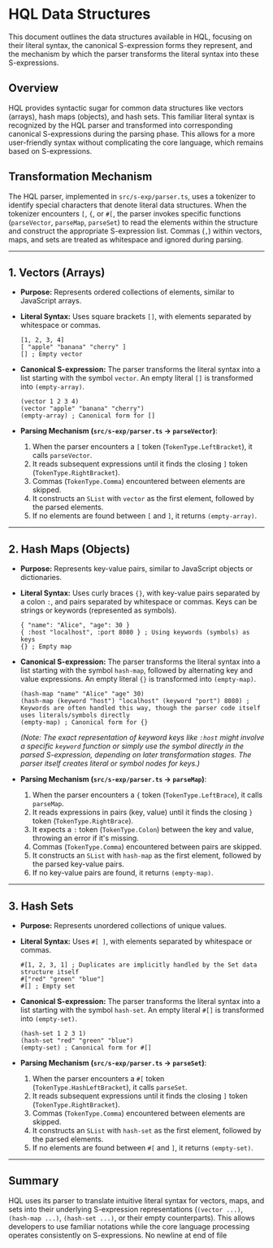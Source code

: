 # HQL Data Structures

This document outlines the data structures available in HQL, focusing on their literal syntax, the canonical S-expression forms they represent, and the mechanism by which the parser transforms the literal syntax into these S-expressions.

## Overview

HQL provides syntactic sugar for common data structures like vectors (arrays), hash maps (objects), and hash sets. This familiar literal syntax is recognized by the HQL parser and transformed into corresponding canonical S-expressions during the parsing phase. This allows for a more user-friendly syntax without complicating the core language, which remains based on S-expressions.

## Transformation Mechanism

The HQL parser, implemented in `src/s-exp/parser.ts`, uses a tokenizer to identify special characters that denote literal data structures. When the tokenizer encounters `[`, `{`, or `#[`, the parser invokes specific functions (`parseVector`, `parseMap`, `parseSet`) to read the elements within the structure and construct the appropriate S-expression list. Commas (`,`) within vectors, maps, and sets are treated as whitespace and ignored during parsing.

---

## 1. Vectors (Arrays)

* **Purpose:** Represents ordered collections of elements, similar to JavaScript arrays.

* **Literal Syntax:** Uses square brackets `[]`, with elements separated by whitespace or commas.
    ```hql
    [1, 2, 3, 4]
    [ "apple" "banana" "cherry" ]
    [] ; Empty vector
    ```

* **Canonical S-expression:** The parser transforms the literal syntax into a list starting with the symbol `vector`. An empty literal `[]` is transformed into `(empty-array)`.
    ```hql
    (vector 1 2 3 4)
    (vector "apple" "banana" "cherry")
    (empty-array) ; Canonical form for []
    ```

* **Parsing Mechanism (`src/s-exp/parser.ts` -> `parseVector`)**:
    1.  When the parser encounters a `[` token (`TokenType.LeftBracket`), it calls `parseVector`.
    2.  It reads subsequent expressions until it finds the closing `]` token (`TokenType.RightBracket`).
    3.  Commas (`TokenType.Comma`) encountered between elements are skipped.
    4.  It constructs an `SList` with `vector` as the first element, followed by the parsed elements.
    5.  If no elements are found between `[` and `]`, it returns `(empty-array)`.

---

## 2. Hash Maps (Objects)

* **Purpose:** Represents key-value pairs, similar to JavaScript objects or dictionaries.

* **Literal Syntax:** Uses curly braces `{}`, with key-value pairs separated by a colon `:`, and pairs separated by whitespace or commas. Keys can be strings or keywords (represented as symbols).
    ```hql
    { "name": "Alice", "age": 30 }
    { :host "localhost", :port 8080 } ; Using keywords (symbols) as keys
    {} ; Empty map
    ```

* **Canonical S-expression:** The parser transforms the literal syntax into a list starting with the symbol `hash-map`, followed by alternating key and value expressions. An empty literal `{}` is transformed into `(empty-map)`.
    ```hql
    (hash-map "name" "Alice" "age" 30)
    (hash-map (keyword "host") "localhost" (keyword "port") 8080) ; Keywords are often handled this way, though the parser code itself uses literals/symbols directly
    (empty-map) ; Canonical form for {}
    ```
    *(Note: The exact representation of keyword keys like `:host` might involve a specific `keyword` function or simply use the symbol directly in the parsed S-expression, depending on later transformation stages. The parser itself creates literal or symbol nodes for keys.)*

* **Parsing Mechanism (`src/s-exp/parser.ts` -> `parseMap`)**:
    1.  When the parser encounters a `{` token (`TokenType.LeftBrace`), it calls `parseMap`.
    2.  It reads expressions in pairs (key, value) until it finds the closing `}` token (`TokenType.RightBrace`).
    3.  It expects a `:` token (`TokenType.Colon`) between the key and value, throwing an error if it's missing.
    4.  Commas (`TokenType.Comma`) encountered between pairs are skipped.
    5.  It constructs an `SList` with `hash-map` as the first element, followed by the parsed key-value pairs.
    6.  If no key-value pairs are found, it returns `(empty-map)`.

---

## 3. Hash Sets

* **Purpose:** Represents unordered collections of unique values.

* **Literal Syntax:** Uses `#[ ]`, with elements separated by whitespace or commas.
    ```hql
    #[1, 2, 3, 1] ; Duplicates are implicitly handled by the Set data structure itself
    #["red" "green" "blue"]
    #[] ; Empty set
    ```

* **Canonical S-expression:** The parser transforms the literal syntax into a list starting with the symbol `hash-set`. An empty literal `#[]` is transformed into `(empty-set)`.
    ```hql
    (hash-set 1 2 3 1)
    (hash-set "red" "green" "blue")
    (empty-set) ; Canonical form for #[]
    ```

* **Parsing Mechanism (`src/s-exp/parser.ts` -> `parseSet`)**:
    1.  When the parser encounters a `#[` token (`TokenType.HashLeftBracket`), it calls `parseSet`.
    2.  It reads subsequent expressions until it finds the closing `]` token (`TokenType.RightBracket`).
    3.  Commas (`TokenType.Comma`) encountered between elements are skipped.
    4.  It constructs an `SList` with `hash-set` as the first element, followed by the parsed elements.
    5.  If no elements are found between `#[` and `]`, it returns `(empty-set)`.

---

## Summary

HQL uses its parser to translate intuitive literal syntax for vectors, maps, and sets into their underlying S-expression representations (`(vector ...)`, `(hash-map ...)`, `(hash-set ...)`, or their empty counterparts). This allows developers to use familiar notations while the core language processing operates consistently on S-expressions.
 No newline at end of file
